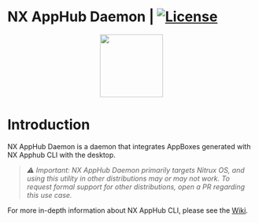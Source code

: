 # NX AppHub Daemon | [![License](https://img.shields.io/badge/License-BSD_3--Clause-blue.svg)](https://opensource.org/licenses/BSD-3-Clause)

<p align="center">
  <img width="128" height="128" src="https://raw.githubusercontent.com/Nitrux/luv-icon-theme/refs/heads/master/Luv/mimetypes/64/application-x-iso9660-appimage.svg">
</p>

# Introduction

NX AppHub Daemon is a daemon that integrates AppBoxes generated with NX Apphub CLI with the desktop.

> _⚠️ Important: NX AppHub Daemon primarily targets Nitrux OS, and using this utility in other distributions may or may not work. To request formal support for other distributions, open a PR regarding this use case._

For more in-depth information about NX AppHub CLI, please see the [Wiki](https://github.com/Nitrux/nx-apphub/wiki).
